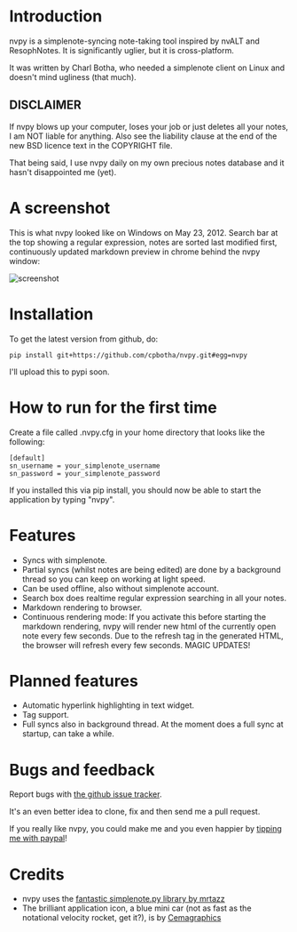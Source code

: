Introduction
============

nvpy is a simplenote-syncing note-taking tool inspired by nvALT and
ResophNotes. It is significantly uglier, but it is cross-platform.

It was written by Charl Botha, who needed a simplenote client on
Linux and doesn't mind ugliness (that much).

DISCLAIMER
----------
If nvpy blows up your computer, loses your job or just deletes all
your notes, I am NOT liable for anything. Also see the liability
clause at the end of the new BSD licence text in the COPYRIGHT file.

That being said, I use nvpy daily on my own precious notes database
and it hasn't disappointed me (yet).

A screenshot
============

This is what nvpy looked like on Windows on May 23, 2012. Search bar at the top showing a regular expression, notes are sorted last modified first, continuously updated markdown preview in chrome behind the nvpy window:

![screenshot](https://github.com/cpbotha/nvpy/raw/master/images/nvpy_screenshot_20120523.jpg)

Installation
============

To get the latest version from github, do:

    pip install git+https://github.com/cpbotha/nvpy.git#egg=nvpy

I'll upload this to pypi soon.

How to run for the first time
=============================

Create a file called .nvpy.cfg in your home directory that looks like
the following:

    [default]
    sn_username = your_simplenote_username
    sn_password = your_simplenote_password

If you installed this via pip install, you should now be able to start
the application by typing "nvpy".


Features
========

* Syncs with simplenote.
* Partial syncs (whilst notes are being edited) are done by a
  background thread so you can keep on working at light speed.
* Can be used offline, also without simplenote account.
* Search box does realtime regular expression searching in all your
  notes.
* Markdown rendering to browser.
* Continuous rendering mode: If you activate this before
  starting the markdown rendering, nvpy will render new html of
  the currently open note every few seconds. Due to the refresh
  tag in the generated HTML, the browser will refresh every few
  seconds. MAGIC UPDATES!

Planned features
================

* Automatic hyperlink highlighting in text widget.
* Tag support.
* Full syncs also in background thread. At the moment does a full sync
  at startup, can take a while.

Bugs and feedback
=================

Report bugs with [the github issue tracker](https://github.com/cpbotha/nvpy/issues).

It's an even better idea to clone, fix and then send me a pull
request.

If you really like nvpy, you could make me and you even happier by
[tipping me with
paypal](https://www.paypal.com/cgi-bin/webscr?cmd=_s-xclick&hosted_button_id=BXXTJ9E97DG52)! 

Credits
=======

* nvpy uses the [fantastic simplenote.py library by mrtazz][snpy]
* The brilliant application icon, a blue mini car (not as fast as the notational velocity rocket, get it?), is by [Cemagraphics][cg]
  
[snpy]: https://github.com/mrtazz/simplenote.py
[cg]: http://cemagraphics.deviantart.com/
